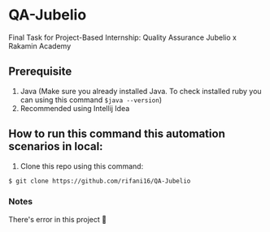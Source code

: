 # QA-Jubelio
Final Task for Project-Based Internship: Quality Assurance Jubelio x Rakamin Academy

## Prerequisite
1. Java (Make sure you already installed Java. To check installed ruby you can using this command ```$java --version```)
2. Recommended using Intellij Idea

## How to run this command this automation scenarios in local:
1. Clone this repo using this command:
```bash
$ git clone https://github.com/rifani16/QA-Jubelio
```

### Notes
There's error in this project 🙏
